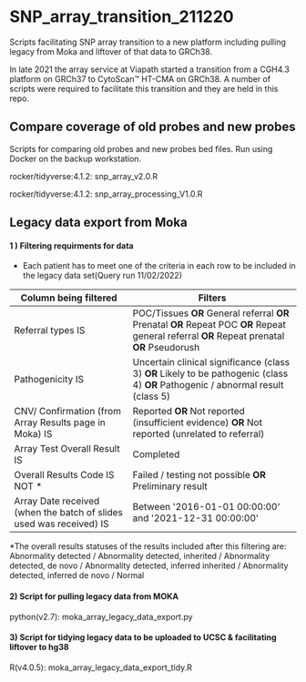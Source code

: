 # SNP_array_transition_211220
Scripts facilitating SNP array transition to a new platform including pulling legacy from Moka and liftover of that data to GRCh38. 

In late 2021 the array service at Viapath started a transition from a CGH4.3 platform on GRCh37 to CytoScan™ HT-CMA on GRCh38. A number of scripts were required to facilitate this transition and they are held in this repo. 

## Compare coverage of old probes and new probes 

Scripts for comparing old probes and new probes bed files. Run using Docker on the backup workstation.

rocker/tidyverse:4.1.2: snp_array_v2.0.R

rocker/tidyverse:4.1.2: snp_array_processing_V1.0.R

## Legacy data export from Moka 

#### 1 ) Filtering requirments for data 
- Each patient has to meet one of the criteria in each row to be included in the legacy data set(Query run 11/02/2022)

|Column being filtered  | Filters 
|-----------------------| ---------------------------------------------------------------|
| Referral types IS     |  POC/Tissues **OR** General referral **OR** Prenatal **OR** Repeat POC **OR** Repeat general referral **OR** Repeat prenatal **OR** Pseudorush 
| Pathogenicity IS      | Uncertain clinical significance (class 3) **OR** Likely to be pathogenic (class 4) **OR** Pathogenic / abnormal result (class 5)
| CNV/ Confirmation (from Array  Results page in Moka)  IS  | Reported **OR** Not reported (insufficient evidence) **OR** Not reported (unrelated to referral)
| Array Test Overall Result IS | Completed 
| Overall Results Code IS NOT * | Failed / testing not possible **OR** Preliminary result
| Array Date received (when the batch of slides used was received) IS | Between '2016-01-01 00:00:00' and '2021-12-31 00:00:00'
  
*The overall results statuses of the results included after this filtering are: Abnormality detected / Abnormality detected, inherited / Abnormality detected, de novo / Abnormality detected, inferred inherited / Abnormality detected, inferred de novo / Normal 

#### 2) Script for pulling legacy data from MOKA

python(v2.7): moka_array_legacy_data_export.py

#### 3) Script for tidying legacy data to be uploaded to UCSC & facilitating liftover to hg38

R(v4.0.5): moka_array_legacy_data_export_tidy.R
